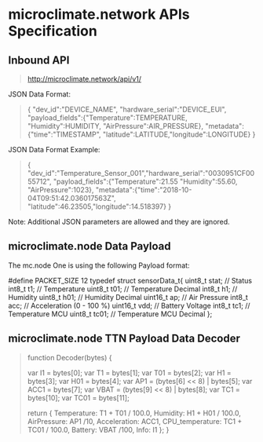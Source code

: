 # microclimate.network APIs Specification

## Inbound API

> http://microclimate.network/api/v1/

JSON Data Format:

> {
> "dev_id":"DEVICE_NAME", "hardware_serial":"DEVICE_EUI",
> "payload_fields":{"Temperature":TEMPERATURE, "Humidity":HUMIDITY, "AirPressure":AIR_PRESSURE},
> "metadata":{"time":"TIMESTAMP", "latitude":LATITUDE,"longitude":LONGITUDE}
> }

JSON Data Format Example:

> {
> "dev_id":"Temperature_Sensor_001","hardware_serial":"0030951CF0055712",
> "payload_fields":{"Temperature":21.55 "Humidity":55.60, "AirPressure":1023},
> "metadata":{"time":"2018-10-04T09:51:42.036017563Z", "latitude":46.23505,"longitude":14.518397}
> }

Note: Additional JSON parameters are allowed and they are ignored.


## microclimate.node Data Payload

The mc.node One is using the following Payload format:

#define PACKET_SIZE 12
typedef struct sensorData_t{
  uint8_t   stat;   // Status
  int8_t    t1;     // Temperature
  uint8_t   t01;    // Temperature Decimal
  int8_t    h1;     // Humidity
  uint8_t   h01;    // Humidity Decimal
  uint16_t  ap;     // Air Pressure
  int8_t    acc;    // Acceleration (0 - 100 %)
  uint16_t  vdd;    // Battery Voltage
  int8_t    tc1;    // Temperature MCU
  uint8_t   tc01;   // Temperature MCU Decimal
};


## microclimate.node TTN Payload Data Decoder

>function Decoder(bytes) {
>
>  var I1 = bytes[0];
>  var T1 = bytes[1];
>  var T01 = bytes[2];
>  var H1 = bytes[3];
>  var H01 = bytes[4];
>  var AP1 = (bytes[6] << 8) | bytes[5];
>  var ACC1 = bytes[7];
>  var VBAT = (bytes[9] << 8) | bytes[8];
>  var TC1 = bytes[10];
>  var TC01 = bytes[11];
>  
>  return {
>    Temperature: T1 + T01 / 100.0,
>    Humidity: H1 + H01 / 100.0,
>    AirPressure: AP1 /10,
>    Acceleration: ACC1,
>    CPU_temperature: TC1 + TC01 / 100.0,
>    Battery: VBAT /100,
>    Info: I1
>  };
>}
